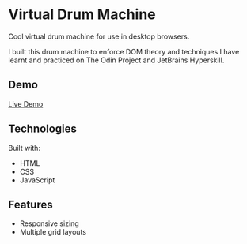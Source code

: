 # Virtual Drum Machine
Cool virtual drum machine for use in desktop browsers.

I built this drum machine to enforce DOM theory and techniques I have learnt and practiced on The Odin Project and JetBrains Hyperskill.

## Demo
<a href="https://rickscode.github.io/virtual_drum_machine/" rel="nofollow">Live Demo</a>

## Technologies
Built with:
* HTML
* CSS
* JavaScript

## Features
* Responsive sizing
* Multiple grid layouts




